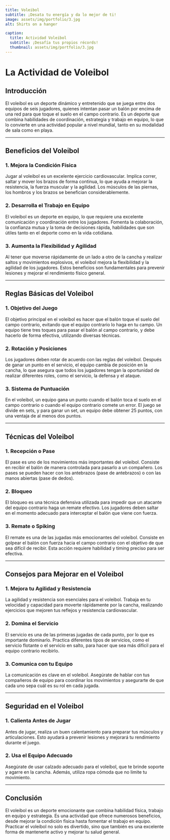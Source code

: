 ```yaml
---
title: Voleibol
subtitle: ¡Desata tu energía y da lo mejor de ti!
image: assets/img/portfolio/3.jpg
alt: Shirts on a hanger

caption:
  title: Actividad Voleibol
  subtitle: ¡Desafía tus propios récords!
  thumbnail: assets/img/portfolio/3.jpg
---
```


# La Actividad de Voleibol

## Introducción  
El voleibol es un deporte dinámico y entretenido que se juega entre dos equipos de seis jugadores, quienes intentan pasar un balón por encima de una red para que toque el suelo en el campo contrario. Es un deporte que combina habilidades de coordinación, estrategia y trabajo en equipo, lo que lo convierte en una actividad popular a nivel mundial, tanto en su modalidad de sala como en playa.

---

## Beneficios del Voleibol  

### 1. **Mejora la Condición Física**  
Jugar al voleibol es un excelente ejercicio cardiovascular. Implica correr, saltar y mover los brazos de forma continua, lo que ayuda a mejorar la resistencia, la fuerza muscular y la agilidad. Los músculos de las piernas, los hombros y los brazos se benefician considerablemente.

### 2. **Desarrolla el Trabajo en Equipo**  
El voleibol es un deporte en equipo, lo que requiere una excelente comunicación y coordinación entre los jugadores. Fomenta la colaboración, la confianza mutua y la toma de decisiones rápida, habilidades que son útiles tanto en el deporte como en la vida cotidiana.

### 3. **Aumenta la Flexibilidad y Agilidad**  
Al tener que moverse rápidamente de un lado a otro de la cancha y realizar saltos y movimientos explosivos, el voleibol mejora la flexibilidad y la agilidad de los jugadores. Estos beneficios son fundamentales para prevenir lesiones y mejorar el rendimiento físico general.

---

## Reglas Básicas del Voleibol  

### 1. **Objetivo del Juego**  
El objetivo principal en el voleibol es hacer que el balón toque el suelo del campo contrario, evitando que el equipo contrario lo haga en tu campo. Un equipo tiene tres toques para pasar el balón al campo contrario, y debe hacerlo de forma efectiva, utilizando diversas técnicas.

### 2. **Rotación y Posiciones**  
Los jugadores deben rotar de acuerdo con las reglas del voleibol. Después de ganar un punto en el servicio, el equipo cambia de posición en la cancha, lo que asegura que todos los jugadores tengan la oportunidad de realizar diferentes roles, como el servicio, la defensa y el ataque.

### 3. **Sistema de Puntuación**  
En el voleibol, un equipo gana un punto cuando el balón toca el suelo en el campo contrario o cuando el equipo contrario comete un error. El juego se divide en sets, y para ganar un set, un equipo debe obtener 25 puntos, con una ventaja de al menos dos puntos.

---

## Técnicas del Voleibol  

### 1. **Recepción o Pase**  
El pase es uno de los movimientos más importantes del voleibol. Consiste en recibir el balón de manera controlada para pasarlo a un compañero. Los pases se pueden hacer con los antebrazos (pase de antebrazos) o con las manos abiertas (pase de dedos).

### 2. **Bloqueo**  
El bloqueo es una técnica defensiva utilizada para impedir que un atacante del equipo contrario haga un remate efectivo. Los jugadores deben saltar en el momento adecuado para interceptar el balón que viene con fuerza.

### 3. **Remate o Spiking**  
El remate es una de las jugadas más emocionantes del voleibol. Consiste en golpear el balón con fuerza hacia el campo contrario con el objetivo de que sea difícil de recibir. Esta acción requiere habilidad y timing preciso para ser efectiva.

---

## Consejos para Mejorar en el Voleibol  

### 1. **Mejora tu Agilidad y Resistencia**  
La agilidad y resistencia son esenciales para el voleibol. Trabaja en tu velocidad y capacidad para moverte rápidamente por la cancha, realizando ejercicios que mejoren tus reflejos y resistencia cardiovascular.

### 2. **Domina el Servicio**  
El servicio es una de las primeras jugadas de cada punto, por lo que es importante dominarlo. Practica diferentes tipos de servicios, como el servicio flotante o el servicio en salto, para hacer que sea más difícil para el equipo contrario recibirlo.

### 3. **Comunica con tu Equipo**  
La comunicación es clave en el voleibol. Asegúrate de hablar con tus compañeros de equipo para coordinar los movimientos y asegurarte de que cada uno sepa cuál es su rol en cada jugada.

---

## Seguridad en el Voleibol  

### 1. **Calienta Antes de Jugar**  
Antes de jugar, realiza un buen calentamiento para preparar tus músculos y articulaciones. Esto ayudará a prevenir lesiones y mejorará tu rendimiento durante el juego.

### 2. **Usa el Equipo Adecuado**  
Asegúrate de usar calzado adecuado para el voleibol, que te brinde soporte y agarre en la cancha. Además, utiliza ropa cómoda que no limite tu movimiento.

---

## Conclusión  
El voleibol es un deporte emocionante que combina habilidad física, trabajo en equipo y estrategia. Es una actividad que ofrece numerosos beneficios, desde mejorar la condición física hasta fomentar el trabajo en equipo. Practicar el voleibol no solo es divertido, sino que también es una excelente forma de mantenerte activo y mejorar tu salud general.

